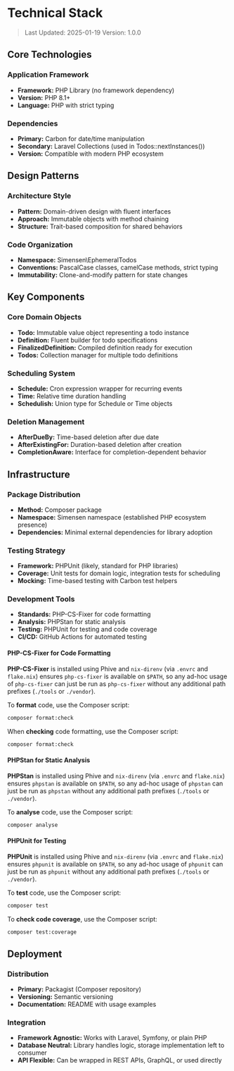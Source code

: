# Technical Stack

> Last Updated: 2025-01-19
> Version: 1.0.0

## Core Technologies

### Application Framework
- **Framework:** PHP Library (no framework dependency)
- **Version:** PHP 8.1+
- **Language:** PHP with strict typing

### Dependencies
- **Primary:** Carbon for date/time manipulation
- **Secondary:** Laravel Collections (used in Todos::nextInstances())
- **Version:** Compatible with modern PHP ecosystem

## Design Patterns

### Architecture Style
- **Pattern:** Domain-driven design with fluent interfaces
- **Approach:** Immutable objects with method chaining
- **Structure:** Trait-based composition for shared behaviors

### Code Organization
- **Namespace:** Simensen\EphemeralTodos
- **Conventions:** PascalCase classes, camelCase methods, strict typing
- **Immutability:** Clone-and-modify pattern for state changes

## Key Components

### Core Domain Objects
- **Todo:** Immutable value object representing a todo instance
- **Definition:** Fluent builder for todo specifications
- **FinalizedDefinition:** Compiled definition ready for execution
- **Todos:** Collection manager for multiple todo definitions

### Scheduling System
- **Schedule:** Cron expression wrapper for recurring events
- **Time:** Relative time duration handling
- **Schedulish:** Union type for Schedule or Time objects

### Deletion Management
- **AfterDueBy:** Time-based deletion after due date
- **AfterExistingFor:** Duration-based deletion after creation
- **CompletionAware:** Interface for completion-dependent behavior

## Infrastructure

### Package Distribution
- **Method:** Composer package
- **Namespace:** Simensen namespace (established PHP ecosystem presence)
- **Dependencies:** Minimal external dependencies for library adoption

### Testing Strategy
- **Framework:** PHPUnit (likely, standard for PHP libraries)
- **Coverage:** Unit tests for domain logic, integration tests for scheduling
- **Mocking:** Time-based testing with Carbon test helpers

### Development Tools
- **Standards:** PHP-CS-Fixer for code formatting
- **Analysis:** PHPStan for static analysis
- **Testing:** PHPUnit for testing and code coverage
- **CI/CD:** GitHub Actions for automated testing

#### PHP-CS-Fixer for Code Formatting

**PHP-CS-Fixer** is installed using Phive and `nix-direnv` (via `.envrc` and `flake.nix`) ensures `php-cs-fixer` is available on `$PATH`, so any ad-hoc usage of `php-cs-fixer` can just be run as `php-cs-fixer` without any additional path prefixes (`./tools` or `./vendor`).

To **format** code, use the Composer script:

```bash
composer format:check
```

When **checking** code formatting, use the Composer script:

```bash
composer format:check
```

#### PHPStan for Static Analysis

**PHPStan** is installed using Phive and `nix-direnv` (via `.envrc` and `flake.nix`) ensures `phpstan` is available on `$PATH`, so any ad-hoc usage of `phpstan` can just be run as `phpstan` without any additional path prefixes (`./tools` or `./vendor`).

To **analyse** code, use the Composer script:

```bash
composer analyse
```

#### PHPUnit for Testing

**PHPUnit** is installed using Phive and `nix-direnv` (via `.envrc` and `flake.nix`) ensures `phpunit` is available on `$PATH`, so any ad-hoc usage of `phpunit` can just be run as `phpunit` without any additional path prefixes (`./tools` or `./vendor`).

To **test** code, use the Composer script:

```bash
composer test
```

To **check code coverage**, use the Composer script:

```bash
composer test:coverage
```


## Deployment

### Distribution
- **Primary:** Packagist (Composer repository)
- **Versioning:** Semantic versioning
- **Documentation:** README with usage examples

### Integration
- **Framework Agnostic:** Works with Laravel, Symfony, or plain PHP
- **Database Neutral:** Library handles logic, storage implementation left to consumer
- **API Flexible:** Can be wrapped in REST APIs, GraphQL, or used directly
